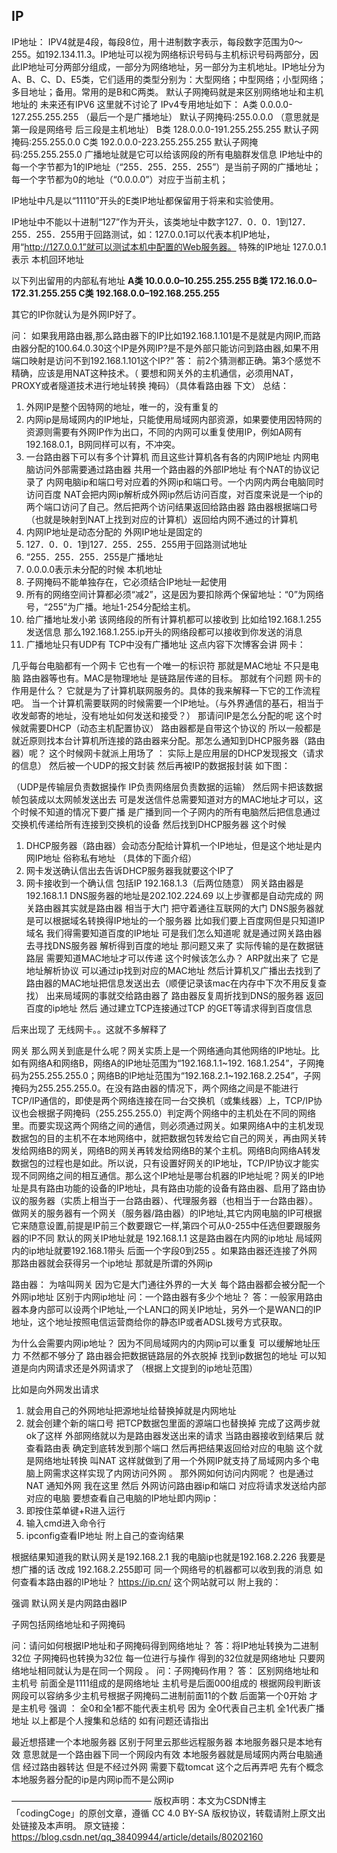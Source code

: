 ## IP

IP地址： 
IPV4就是4段，每段8位，用十进制数字表示，每段数字范围为0～255。如192.134.11.3。IP地址可以视为网络标识号码与主机标识号码两部分，因此IP地址可分两部分组成，一部分为网络地址，另一部分为主机地址。IP地址分为A、B、C、D、E5类，它们适用的类型分别为：大型网络；中型网络；小型网络；多目地址；备用。常用的是B和C两类。 
默认子网掩码就是来区别网络地址和主机地址的 
未来还有IPV6 这里就不讨论了 
IPv4专用地址如下： 
A类 0.0.0.0-127.255.255.255 （最后一个是广播地址） 
默认子网掩码:255.0.0.0 （意思就是第一段是网络号 后三段是主机地址） 
B类 128.0.0.0-191.255.255.255 
默认子网掩码:255.255.0.0 
C类 192.0.0.0-223.255.255.255 
默认子网掩码:255.255.255.0 
广播地址就是它可以给该网段的所有电脑群发信息 
IP地址中的每一个字节都为1的IP地址（“255．255．255．255”）是当前子网的广播地址； 
每一个字节都为0的地址（“0.0.0.0”）对应于当前主机；

IP地址中凡是以“11110”开头的E类IP地址都保留用于将来和实验使用。

IP地址中不能以十进制“127”作为开头，该类地址中数字127．0．0．1到127．255．255．255用于回路测试，如：127.0.0.1可以代表本机IP地址，用“http://127.0.0.1”就可以测试本机中配置的Web服务器。 
特殊的IP地址 
127.0.0.1 表示 本机回环地址

以下列出留用的内部私有地址 
**A类 10.0.0.0–10.255.255.255 
B类 172.16.0.0–172.31.255.255 
C类 192.168.0.0–192.168.255.255**

其它的IP你就认为是外网IP好了。 
 
 
问： 
如果我用路由器,那么路由器下的IP比如192.168.1.101是不是就是内网IP,而路由器分配的100.64.0.30这个IP是外网IP?是不是外部只能访问到路由器,如果不用端口映射是访问不到192.168.1.101这个IP?” 
答： 
前2个猜测都正确。第3个感觉不精确，应该是用NAT这种技术。（ 
要想和网关外的主机通信，必须用NAT，PROXY或者隧道技术进行地址转换 
掩码）（具体看路由器 下文） 
总结： 
1. 外网IP是整个因特网的地址，唯一的，没有重复的 
2. 内网ip是局域网内的IP地址，只能使用局域网内部资源，如果要使用因特网的资源则需要有外网IP作为出口，不同的内网可以重复使用IP，例如A网有192.168.0.1，B网同样可以有，不冲突。 
3. 一台路由器下可以有多个计算机 而且这些计算机各有各的内网IP地址 内网电脑访问外部需要通过路由器 共用一个路由器的外部IP地址 有个NAT的协议记录了 内网电脑ip和端口号对应着的外网ip和端口号。一个内网内两台电脑同时访问百度 NAT会把内网ip解析成外网ip然后访问百度，对百度来说是一个ip的两个端口访问了自己。然后把两个访问结果返回给路由器 路由器根据端口号（也就是映射到NAT上找到对应的计算机）返回给内网不通过的计算机 
4. 内网IP地址是动态分配的 外网IP地址是固定的 
5. 127．0．0．1到127．255．255．255用于回路测试地址 
6. “255．255．255．255是广播地址 
7. 0.0.0.0表示未分配的时候 本机地址 
8. 子网掩码不能单独存在，它必须结合IP地址一起使用 
9. 所有的网络空间计算都必须“减2”，这是因为要扣除两个保留地址：“0”为网络号，“255”为广播。地址1-254分配给主机。 
10. 给广播地址发小弟 该网络段的所有计算机都可以接收到 比如给192.168.1.255发送信息 那么192.168.1.255.ip开头的网络段都可以接收到你发送的消息 
11. 广播地址只有UDP有 TCP中没有广播地址 这点内容下次博客会讲 
网卡：

几乎每台电脑都有一个网卡 它也有一个唯一的标识符 那就是MAC地址 不只是电脑 路由器等也有。MAC是物理地址 是链路层传递的目标。 
那就有个问题 网卡的作用是什么？ 
它就是为了计算机联网服务的。具体的我来解释一下它的工作流程吧。 
当一个计算机需要联网的时候需要一个IP地址。（与外界通信的基石，相当于收发邮寄的地址，没有地址如何发送和接受？） 
那请问IP是怎么分配的呢 这个时候就需要DHCP（动态主机配置协议） 路由器都是自带这个协议的 所以一般都是就近原则找本台计算机所连接的路由器来分配。那怎么通知到DHCP服务器（路由器）呢？ 这个时候网卡就派上用场了 ： 
实际上是应用层的DHCP发现报文（请求的信息） 然后被一个UDP的报文封装 然后再被IP的数据报封装 如下图： 
 
（UDP是传输层负责数据操作 IP负责网络层负责数据的运输） 
然后网卡把该数据帧包装成以太网帧发送出去 可是发送信件总需要知道对方的MAC地址才可以，这个时候不知道的情况下要广播 是广播到同一个子网内的所有电脑然后把信息通过交换机传递给所有连接到交换机的设备 然后找到DHCP服务器 这个时候 
1. DHCP服务器（路由器）会动态分配给计算机一个IP地址，但是这个地址是内网IP地址 俗称私有地址 （具体的下面介绍） 
2. 网卡发送确认信出去告诉DHCP服务器我就要这个IP了 
3. 网卡接收到一个确认信 包括IP 192.168.1.3（后两位随意） 网关路由器是192.168.1.1 DNS服务器的地址是202.102.224.69 
以上步骤都是自动完成的 
网关路由器其实就是路由器 相当于大门 把守着通往互联网的大门 
DNS服务器就是可以根据域名转换得IP地址的一个服务器 
比如我们要上百度网但是只知道IP域名 我们得需要知道百度的IP地址 可是我们怎么知道呢 就是通过网关路由器去寻找DNS服务器 解析得到百度的地址 
那问题又来了 实际传输的是在数据链路层 需要知道MAC地址才可以传递 这个时候该怎么办？ 
ARP就出来了 它是地址解析协议 可以通过ip找到对应的MAC地址 然后计算机又广播出去找到了路由器的MAC地址把信息发送出去（顺便记录该mac在内存中下次不用反复查找） 出来局域网的事就交给路由器了 路由器反复周折找到DNS的服务器 返回百度的ip地址 然后 通过建立TCP连接通过TCP 的GET等请求得到百度信息 
 
后来出现了 无线网卡。。这就不多解释了

网关 
那么网关到底是什么呢？网关实质上是一个网络通向其他网络的IP地址。比如有网络A和网络B，网络A的IP地址范围为“192.168.1.1~192. 168.1.254”，子网掩码为255.255.255.0；网络B的IP地址范围为“192.168.2.1~192.168.2.254”，子网掩码为255.255.255.0。在没有路由器的情况下，两个网络之间是不能进行TCP/IP通信的，即使是两个网络连接在同一台交换机（或集线器）上，TCP/IP协议也会根据子网掩码（255.255.255.0）判定两个网络中的主机处在不同的网络里。而要实现这两个网络之间的通信，则必须通过网关。如果网络A中的主机发现数据包的目的主机不在本地网络中，就把数据包转发给它自己的网关，再由网关转发给网络B的网关，网络B的网关再转发给网络B的某个主机。网络B向网络A转发数据包的过程也是如此。所以说，只有设置好网关的IP地址，TCP/IP协议才能实现不同网络之间的相互通信。那么这个IP地址是哪台机器的IP地址呢？网关的IP地址是具有路由功能的设备的IP地址，具有路由功能的设备有路由器、启用了路由协议的服务器（实质上相当于一台路由器）、代理服务器（也相当于一台路由器）。 
做网关的服务器有一个网关（服务器/路由器）的IP地址,其它内网电脑的IP可根据它来随意设置,前提是IP前三个数要跟它一样,第四个可从0-255中任选但要跟服务器的IP不同 
默认的网关IP地址就是 192.168.1.1 这是路由器在内网的ip地址 局域网内的ip地址就要192.168.1带头 后面一个字段0到255 。如果路由器还连接了外网 那路由器就会获得另一个ip地址 那就是所谓的外网ip

路由器： 
为啥叫网关 因为它是大门通往外界的一大关 
每个路由器都会被分配一个外网ip地址 区别于内网ip地址 
问：一个路由器有多少个地址？ 
答：一般家用路由器本身内部可以设两个IP地址,一个LAN口的网关IP地址，另外一个是WAN口的IP地址，这个地址按照电信运营商给你的静态IP或者ADSL拨号方式获取。

为什么会需要内网ip地址？ 
因为不同局域网内的内网ip可以重复 可以缓解地址压力 不然都不够分了 
路由器会把数据链路层的外衣脱掉 找到ip数据包的地址 可以知道是向内网请求还是外网请求了 （根据上文提到的ip地址范围）

比如是向外网发出请求 
1. 就会用自己的外网地址把源地址给替换掉就是内网地址 
2. 就会创建个新的端口号 把TCP数据包里面的源端口也替换掉 
完成了这两步就ok了这样 外部网络就以为是路由器发送出来的请求 当路由器接收到结果后 就查看路由表 确定到底转发到那个端口 然后再把结果返回给对应的电脑 这个就是网络地址转换 叫NAT 
这样就做到了用一个外网IP就支持了局域网内多个电脑上网需求这样实现了内网访问外网 。 
那外网如何访问内网呢？ 
也是通过NAT 通知外网 我在这里 然后 外网访问路由器ip和端口 对应将请求发送给内部对应的电脑 
要想查看自己电脑的IP地址即内网ip： 
1. 即按住菜单键+R进入运行 
2. 输入cmd进入命令行 
3. ipconfig查看IP地址 
附上自己的查询结果 

根据结果知道我的默认网关是192.168.2.1 
我的电脑ip也就是192.168.2.226 
我要是想广播的话 改成 192.168.2.255即可 同一个网络号的机器都可以收到我的消息 
如何查看本路由器的IP地址？ 
https://ip.cn/ 
这个网站就可以 附上我的： 
 
强调 默认网关是内网路由器IP

子网包括网络地址和子网掩码

问：请问如何根据IP地址和子网掩码得到网络地址？ 
答：将IP地址转换为二进制 32位 子网掩码也转换为32位 每一位进行与操作 得到的32位就是网络地址 只要网络地址相同就认为是在同一个网段 。 
问：子网掩码作用？ 
答： 区别网络地址和主机号 前面全是1111组成的是网络地址 主机号是后面000组成的 根据网段判断该网段可以容纳多少主机号根据子网掩码二进制前面11的个数 后面第一个0开始 才是主机号 
强调 ： 全0和全1都不能代表主机号 因为 全0代表自己主机 全1代表广播地址 
以上都是个人搜集和总结的 如有问题还请指出

最近想搭建一个本地服务器 区别于阿里云那些远程服务器 本地服务器只是本地有效 意思就是一个路由器下同一个网段内有效 
本地服务器就是局域网内两台电脑通信 经过路由器转达 但是不经过外网 
需要下载tomcat 这个之后再弄吧 先有个概念 本地服务器分配的ip是内网ip而不是公网ip


————————————————
版权声明：本文为CSDN博主「codingCoge」的原创文章，遵循 CC 4.0 BY-SA 版权协议，转载请附上原文出处链接及本声明。
原文链接：https://blog.csdn.net/qq_38409944/article/details/80202160